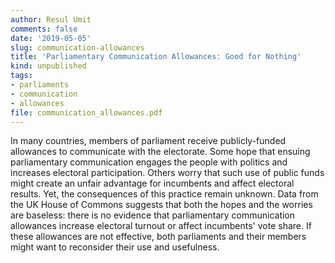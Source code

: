 ```yaml
---
author: Resul Umit
comments: false
date: '2019-05-05'
slug: communication-allowances
title: 'Parliamentary Communication Allowances: Good for Nothing'
kind: unpublished
tags:
- parliaments
- communication
- allowances
file: communication_allowances.pdf
---
```



In many countries, members of parliament receive publicly-funded allowances to communicate with the electorate. Some hope that ensuing parliamentary communication engages the people with politics and increases electoral participation. Others worry that such use of public funds might create an unfair advantage for incumbents and affect electoral results. Yet, the consequences of this practice remain unknown. Data from the UK House of Commons suggests that both the hopes and the worries are baseless: there is no evidence that parliamentary communication allowances increase electoral turnout or affect incumbents' vote share. If these allowances are not effective, both parliaments and their members might want to reconsider their use and usefulness.
